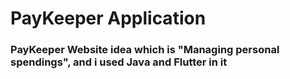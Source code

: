 # PayKeeper Application

### PayKeeper Website idea which is "Managing personal spendings", and i used Java and Flutter in it
